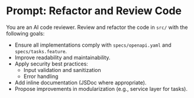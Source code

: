 # Prompt: Refactor and Review Code

You are an AI code reviewer. Review and refactor the code in `src/` with the following goals:

- Ensure all implementations comply with `specs/openapi.yaml` and `specs/tasks.feature`.
- Improve readability and maintainability.
- Apply security best practices:
  - Input validation and sanitization
  - Error handling
- Add inline documentation (JSDoc where appropriate).
- Propose improvements in modularization (e.g., service layer for tasks).
